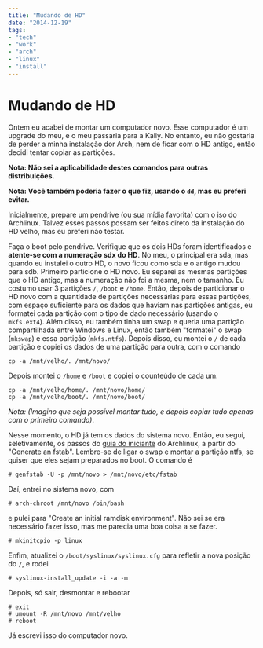 ```yaml
---
title: "Mudando de HD"
date: "2014-12-19"
tags:
- "tech"
- "work"
- "arch"
- "linux"
- "install"
---
```


# Mudando de HD

Ontem eu acabei de montar um computador novo.
Esse computador é um upgrade do meu, e o meu passaria para a Kally.
No entanto, eu não gostaria de perder a minha instalação dor Arch,
nem de ficar com o HD antigo, então decidi tentar copiar as partições.

**Nota: Não sei a aplicabilidade destes comandos para outras distribuições.**

**Nota: Você também poderia fazer o que fiz, usando o `dd`, mas eu preferi
evitar.**

Inicialmente, prepare um pendrive (ou sua mídia favorita)
com o iso do Archlinux.
Talvez esses passos possam ser feitos direto da instalação do HD velho,
mas eu preferi não testar.

Faça o boot pelo pendrive.
Verifique que os dois HDs foram identificados e
**atente-se com a numeração sdx do HD**. No meu, o principal era sda, mas quando
eu instalei o outro HD, o novo ficou como sda e o antigo mudou para sdb.
Primeiro particione o HD novo. Eu separei as mesmas partições que o HD antigo,
mas a numeração não foi a mesma, nem o tamanho.
Eu costumo usar 3 partições `/`, `/boot` e `/home`.
Então, depois de particionar o HD novo com a quantidade de partições necessárias
para essas partições, com espaço suficiente para os dados que haviam nas
partições antigas, eu formatei cada partição com o tipo de dado necessário
(usando o `mkfs.ext4`).
Além disso, eu também tinha um swap e queria uma partição compartilhada entre
Windows e Linux, então também "formatei" o swap (`mkswap`) e essa partição
(`mkfs.ntfs`).
Depois disso, eu montei o `/` de cada partição e copiei os dados de uma partição
para outra, com o comando

```
cp -a /mnt/velho/. /mnt/novo/
```

Depois montei o `/home` e `/boot` e copiei o counteúdo de cada um.

```
cp -a /mnt/velho/home/. /mnt/novo/home/
cp -a /mnt/velho/boot/. /mnt/novo/boot/
```

*Nota: (Imagino que seja possível montar tudo, e depois copiar tudo apenas com o
primeiro comando)*.

Nesse momento, o HD já tem os dados do sistema novo. Então, eu segui,
seletivamente, os passos do [guia do
iniciante](https://wiki.archlinux.org/index.php/beginners%27_guide#Generate_an_fstab)
do Archlinux, a partir do "Generate an fstab". Lembre-se de ligar o swap e
montar a partição ntfs, se quiser que eles sejam preparados no boot.
O comando é

```
# genfstab -U -p /mnt/novo > /mnt/novo/etc/fstab
```

Daí, entrei no sistema novo, com

```
# arch-chroot /mnt/novo /bin/bash
```

e pulei para "Create an initial ramdisk environment".
Não sei se era necessário fazer isso,
mas me parecia uma boa coisa a se fazer.

```
# mkinitcpio -p linux
```

Enfim, atualizei o `/boot/syslinux/syslinux.cfg` para refletir a nova posição do
`/`, e rodei

```
# syslinux-install_update -i -a -m
```

Depois, só sair, desmontar e rebootar

```
# exit
# umount -R /mnt/novo /mnt/velho
# reboot
```

Já escrevi isso do computador novo.
